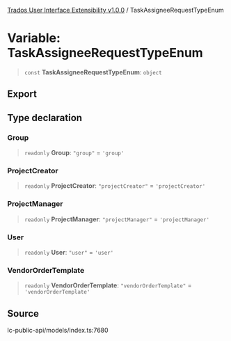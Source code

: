 [Trados User Interface Extensibility v1.0.0](../wiki/globals) / TaskAssigneeRequestTypeEnum

# Variable: TaskAssigneeRequestTypeEnum

> `const` **TaskAssigneeRequestTypeEnum**: `object`

## Export

## Type declaration

### Group

> `readonly` **Group**: `"group"` = `'group'`

### ProjectCreator

> `readonly` **ProjectCreator**: `"projectCreator"` = `'projectCreator'`

### ProjectManager

> `readonly` **ProjectManager**: `"projectManager"` = `'projectManager'`

### User

> `readonly` **User**: `"user"` = `'user'`

### VendorOrderTemplate

> `readonly` **VendorOrderTemplate**: `"vendorOrderTemplate"` = `'vendorOrderTemplate'`

## Source

lc-public-api/models/index.ts:7680
